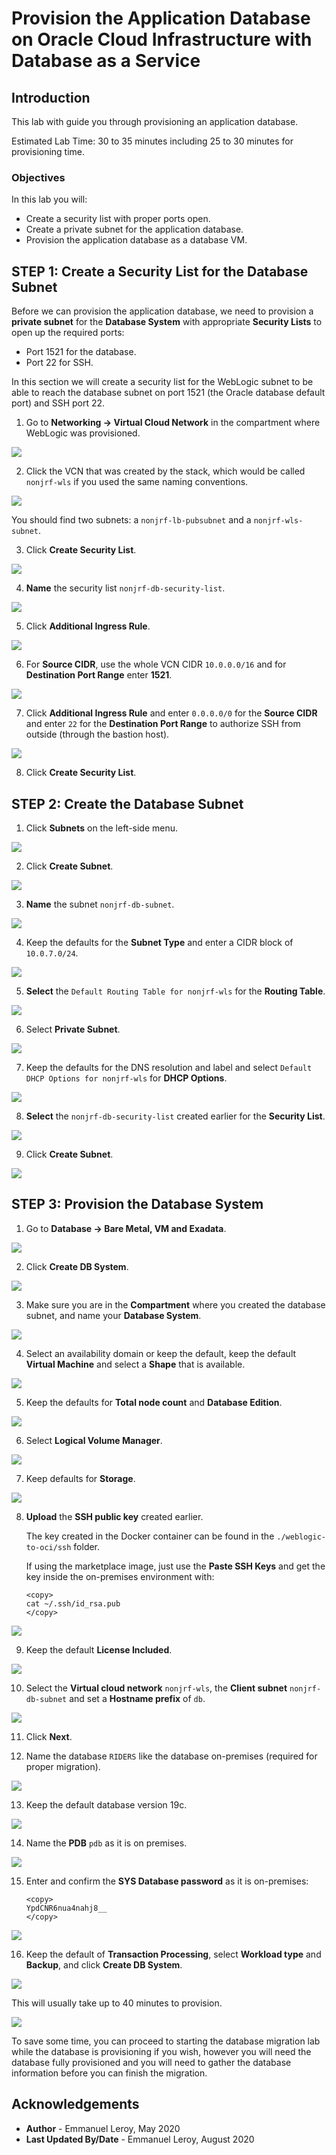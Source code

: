 # Provision the Application Database on Oracle Cloud Infrastructure with Database as a Service

## Introduction

This lab with guide you through provisioning an application database.

Estimated Lab Time: 30 to 35 minutes including 25 to 30 minutes for provisioning time.

### Objectives

In this lab you will:

- Create a security list with proper ports open.
- Create a private subnet for the application database.
- Provision the application database as a database VM.

## **STEP 1:** Create a Security List for the Database Subnet

Before we can provision the application database, we need to provision a **private subnet** for the **Database System** with appropriate **Security Lists** to open up the required ports:

- Port 1521 for the database.
- Port 22 for SSH.

In this section we will create a security list for the WebLogic subnet to be able to reach the database subnet on port 1521 (the Oracle database default port) and SSH port 22.

1. Go to **Networking -> Virtual Cloud Network** in the compartment where WebLogic was provisioned.

  ![](./images/provision-db-1.png)

2. Click the VCN that was created by the stack, which would be called `nonjrf-wls` if you used the same naming conventions.

  ![](./images/provision-db-2.png)

  You should find two subnets: a `nonjrf-lb-pubsubnet` and a `nonjrf-wls-subnet`.

3. Click **Create Security List**.

  ![](./images/provision-db-4.png)

4. **Name** the security list `nonjrf-db-security-list`.

  ![](./images/provision-db-5-dbseclist.png)

5. Click **Additional Ingress Rule**.

  ![](./images/provision-db-5-ingress1521.png)

6. For **Source CIDR**, use the whole VCN CIDR `10.0.0.0/16` and for **Destination Port Range** enter **1521**.

  ![](./images/provision-db-5-ingress1521b.png)

7. Click **Additional Ingress Rule** and enter `0.0.0.0/0` for the **Source CIDR** and enter `22` for the **Destination Port Range** to authorize SSH from outside (through the bastion host).

  ![](./images/provision-db-6-ingress22.png)

8. Click **Create Security List**.

## **STEP 2:** Create the Database Subnet

1. Click **Subnets** on the left-side menu.

  ![](./images/provision-db-7-subnet.png)

2. Click **Create Subnet**.

  ![](./images/provision-db-8-subnet.png)

3. **Name** the subnet `nonjrf-db-subnet`.

  ![](./images/provision-db-9-subnet1.png)

4. Keep the defaults for the **Subnet Type** and enter a CIDR block of `10.0.7.0/24`.

  ![](./images/provision-db-9-subnet2.png)

5. **Select** the `Default Routing Table for nonjrf-wls` for the **Routing Table**.

  ![](./images/provision-db-9-subnet3.png)

6. Select **Private Subnet**.

  ![](./images/provision-db-9-subnet4.png)

7. Keep the defaults for the DNS resolution and label and select `Default DHCP Options for nonjrf-wls` for **DHCP Options**.

  ![](./images/provision-db-9-subnet5.png)

8. **Select** the `nonjrf-db-security-list` created earlier for the **Security List**.

  ![](./images/provision-db-9-subnet6.png)

9. Click **Create Subnet**.

  ![](./images/provision-db-9-subnet7.png)

## **STEP 3:** Provision the Database System

1. Go to **Database -> Bare Metal, VM and Exadata**.

  ![](./images/provision-db-10.png)

2. Click **Create DB System**.

  ![](./images/provision-db-11.png)

3. Make sure you are in the **Compartment** where you created the database subnet, and name your **Database System**.

  ![](./images/provision-db-12.png)

4. Select an availability domain or keep the default, keep the default **Virtual Machine** and select a **Shape** that is available.

  ![](./images/provision-db-13-ad-shape.png)

5. Keep the defaults for **Total node count** and **Database Edition**.

  ![](./images/provision-db-14.png)

6. Select **Logical Volume Manager**.

  ![](./images/provision-db-15-lvm.png)

7. Keep defaults for **Storage**.

  ![](./images/provision-db-16-storage.png)

8. **Upload** the **SSH public key** created earlier.

    The key created in the Docker container can be found in the `./weblogic-to-oci/ssh` folder.

    If using the marketplace image, just use the **Paste SSH Keys** and get the key  inside the on-premises environment with:

    ```
    <copy>
    cat ~/.ssh/id_rsa.pub
    </copy>
    ```

  ![](./images/provision-db-17-ssh.png)

9. Keep the default **License Included**.

  ![](./images/provision-db-18-license.png)

10. Select the **Virtual cloud network** `nonjrf-wls`, the **Client subnet** `nonjrf-db-subnet` and set a **Hostname prefix** of `db`.

  ![](./images/provision-db-19-net.png)

11. Click **Next**.

12. Name the database `RIDERS` like the database on-premises (required for proper migration).

  ![](./images/provision-db-20-dbname.png)

13. Keep the default database version 19c.

  ![](./images/provision-db-21-version.png)

14. Name the **PDB** `pdb` as it is on premises.

  ![](./images/provision-db-22-pdb.png)

15. Enter and confirm the **SYS Database password** as it is on-premises:

    ```
    <copy>
    YpdCNR6nua4nahj8__
    </copy>
    ```

  ![](./images/provision-db-23-creds.png)

16. Keep the default of **Transaction Processing**, select **Workload type** and **Backup**, and click **Create DB System**.

  ![](./images/provision-db-24.png)

  This will usually take up to 40 minutes to provision.

  ![](./images/provision-db-25.png)

To save some time, you can proceed to starting the database migration lab while the database is provisioning if you wish, however you will need the database fully provisioned and you will need to gather the database information before you can finish the migration.

## Acknowledgements

 - **Author** - Emmanuel Leroy, May 2020
 - **Last Updated By/Date** - Emmanuel Leroy, August 2020
